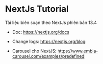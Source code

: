# NextJs Tutorial

Tài liệu biên soạn theo NextJs phiên bản 13.4

- Doc: <https://nextjs.org/docs>

- Change logs: <https://nextjs.org/blog>

- Carousel cho NextJS: <https://www.embla-carousel.com/examples/predefined>